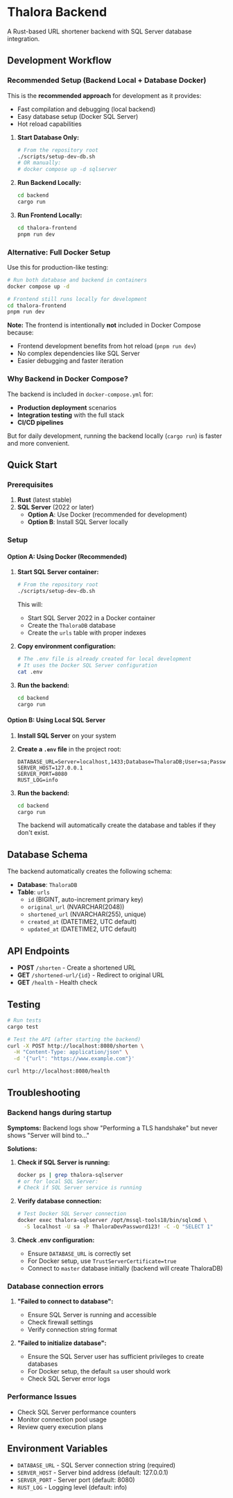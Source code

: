 # Thalora Backend

A Rust-based URL shortener backend with SQL Server database integration.

## Development Workflow

### Recommended Setup (Backend Local + Database Docker)

This is the **recommended approach** for development as it provides:
- Fast compilation and debugging (local backend)
- Easy database setup (Docker SQL Server) 
- Hot reload capabilities

1. **Start Database Only:**
   ```bash
   # From the repository root
   ./scripts/setup-dev-db.sh
   # OR manually:
   # docker compose up -d sqlserver
   ```

2. **Run Backend Locally:**
   ```bash
   cd backend
   cargo run
   ```

3. **Run Frontend Locally:**
   ```bash
   cd thalora-frontend  
   pnpm run dev
   ```

### Alternative: Full Docker Setup

Use this for production-like testing:

```bash
# Run both database and backend in containers
docker compose up -d

# Frontend still runs locally for development
cd thalora-frontend
pnpm run dev
```

**Note:** The frontend is intentionally **not** included in Docker Compose because:
- Frontend development benefits from hot reload (`pnpm run dev`)
- No complex dependencies like SQL Server
- Easier debugging and faster iteration

### Why Backend in Docker Compose?

The backend is included in `docker-compose.yml` for:
- **Production deployment** scenarios  
- **Integration testing** with the full stack
- **CI/CD pipelines**

But for daily development, running the backend locally (`cargo run`) is faster and more convenient.

## Quick Start

### Prerequisites

1. **Rust** (latest stable)
2. **SQL Server** (2022 or later)
   - **Option A**: Use Docker (recommended for development)
   - **Option B**: Install SQL Server locally

### Setup

#### Option A: Using Docker (Recommended)

1. **Start SQL Server container:**
   ```bash
   # From the repository root
   ./scripts/setup-dev-db.sh
   ```
   This will:
   - Start SQL Server 2022 in a Docker container
   - Create the `ThaloraDB` database
   - Create the `urls` table with proper indexes

2. **Copy environment configuration:**
   ```bash
   # The .env file is already created for local development
   # It uses the Docker SQL Server configuration
   cat .env
   ```

3. **Run the backend:**
   ```bash
   cd backend
   cargo run
   ```

#### Option B: Using Local SQL Server

1. **Install SQL Server** on your system

2. **Create a `.env` file** in the project root:
   ```env
   DATABASE_URL=Server=localhost,1433;Database=ThaloraDB;User=sa;Password=YourPassword;TrustServerCertificate=true;
   SERVER_HOST=127.0.0.1
   SERVER_PORT=8080
   RUST_LOG=info
   ```

3. **Run the backend:**
   ```bash
   cd backend
   cargo run
   ```
   The backend will automatically create the database and tables if they don't exist.

## Database Schema

The backend automatically creates the following schema:

- **Database**: `ThaloraDB`
- **Table**: `urls`
  - `id` (BIGINT, auto-increment primary key)
  - `original_url` (NVARCHAR(2048))
  - `shortened_url` (NVARCHAR(255), unique)
  - `created_at` (DATETIME2, UTC default)
  - `updated_at` (DATETIME2, UTC default)

## API Endpoints

- **POST** `/shorten` - Create a shortened URL
- **GET** `/shortened-url/{id}` - Redirect to original URL
- **GET** `/health` - Health check

## Testing

```bash
# Run tests
cargo test

# Test the API (after starting the backend)
curl -X POST http://localhost:8080/shorten \
  -H "Content-Type: application/json" \
  -d '{"url": "https://www.example.com"}'

curl http://localhost:8080/health
```

## Troubleshooting

### Backend hangs during startup

**Symptoms:** Backend logs show "Performing a TLS handshake" but never shows "Server will bind to..."

**Solutions:**
1. **Check if SQL Server is running:**
   ```bash
   docker ps | grep thalora-sqlserver
   # or for local SQL Server:
   # Check if SQL Server service is running
   ```

2. **Verify database connection:**
   ```bash
   # Test Docker SQL Server connection
   docker exec thalora-sqlserver /opt/mssql-tools18/bin/sqlcmd \
     -S localhost -U sa -P ThaloraDevPassword123! -C -Q "SELECT 1"
   ```

3. **Check .env configuration:**
   - Ensure `DATABASE_URL` is correctly set
   - For Docker setup, use `TrustServerCertificate=true`
   - Connect to `master` database initially (backend will create ThaloraDB)

### Database connection errors

1. **"Failed to connect to database":**
   - Ensure SQL Server is running and accessible
   - Check firewall settings
   - Verify connection string format

2. **"Failed to initialize database":**
   - Ensure the SQL Server user has sufficient privileges to create databases
   - For Docker setup, the default `sa` user should work
   - Check SQL Server error logs

### Performance Issues

- Check SQL Server performance counters
- Monitor connection pool usage
- Review query execution plans

## Environment Variables

- `DATABASE_URL` - SQL Server connection string (required)
- `SERVER_HOST` - Server bind address (default: 127.0.0.1)
- `SERVER_PORT` - Server port (default: 8080)
- `RUST_LOG` - Logging level (default: info)